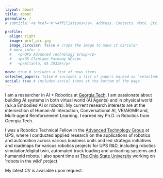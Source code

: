 ```yaml
---
layout: about
title: about
permalink: /
# subtitle: <a href='#'>Affiliations</a>. Address. Contacts. Moto. Etc.

profile:
  align: right
  image: prof_pic.jpg
  image_circular: false # crops the image to make it circular
  # more_info: >
  #   <p>UPS Advanced Technology Group</p>
  #   <p>35 Glenlake Parkway NE</p>
  #   <p>Atlanta, GA 30328</p>

news: true # includes a list of news items
selected_papers: false # includes a list of papers marked as "selected={true}"
social: true # includes social icons at the bottom of the page
---
```


I am a researcher in AI + Robotics at [Georgia Tech](https://www.gatech.edu/).  I am passionate about building AI systems in both virtual world (AI Agents) and in physical world (a.k.a Embodied AI or robots). My current research interests are at the intersection of Human-AI Interaction, Conversational AI, VR/AR/MR and, Multi-agent Reinforcement Learning. I earned my Ph.D. in Robotics from Georgia Tech.

I was a Robotics Technical Fellow in the [Advanced Technology Group](https://about.ups.com/us/en/our-stories/innovation-driven/atg-test-labs.html) at UPS, where I conducted applied research on the applications of robotics and automation across various business units and led strategic initiatives and roadmaps for various robotics projects for UPS R&D, including robotics simulation/digital twin, automated truck loading and unloading systems and humanoid robots. I also spent time at [The Ohio State University](https://www.osu.edu/) working on 'robots in the wild' project. 

My latest CV is available upon request.

<!--  Previously,-->
<!-- the [AI Hub](https://www.gatech.edu/news/2023/06/06/ai-hub-georgia-tech-unite-campus-artificial-intelligence-rd-and-commercialization) -->